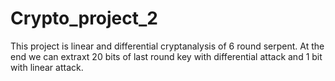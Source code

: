 # Crypto_project_2
This project is linear and differential cryptanalysis of 6 round serpent.
At the end we can extraxt 20 bits of last round key with differential attack and 1 bit with linear attack.
